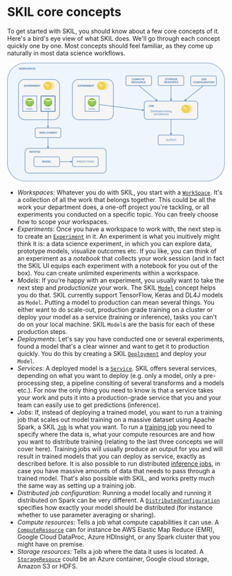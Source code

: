 # SKIL core concepts

To get started with SKIL, you should know about a few core concepts of it. Here's a bird's eye view
of what SKIL does. We'll go through each concept quickly one by one. Most concepts should feel familiar, as they come up naturally in most data science workflows.

![SKIL concepts](https://github.com/SkymindIO/skil-python/blob/master/docs/SKIL_core_concepts.jpg)

- _Workspaces_: Whatever you do with SKIL, you start with a [`WorkSpace`](https://github.com/SkymindIO/skil-python/blob/master/skil/workspaces.py#L5-L20).  It's a collection of all the work that belongs together. This could be all the work your department does, a one-off project you're tackling, or all experiments you conducted on a specific topic.  You can freely choose how to scope your workspaces.
- _Experiments_: Once you have a workspace to work with, the next step is to create an [`Experiment`](https://github.com/SkymindIO/skil-python/blob/master/skil/experiments.py#L9-L24) in it.  An experiment is what you inuitively might think it is: a data science experiment, in which you can explore data, prototype models, visualize outcomes etc.  If you like, you can think of an experiment as a _notebook_ that collects your work session (and in fact the SKIL UI equips each experiment with a notebook for you out of the box).  You can create unlimited experiments within a workspace.
- _Models_: If you're happy with an experiment, you usually want to take the next step and _productionize_ your work. The SKIL [`Model`](https://github.com/SkymindIO/skil-python/blob/master/skil/models.py#L11-L28) concept helps you do that. SKIL currently support TensorFlow, Keras and DL4J models as `Model`. Putting a model to production can mean several things. You either want to do scale-out, production grade training on a cluster or deploy your model as a service (training or inference), tasks you can't do on your local machine. SKIL `Model`s are the basis for each of these production steps.
- _Deployments_: Let's say you have conducted one or several experiments, found a model that's a clear winner and want to get it to production quickly. You do this by creating a SKIL [`Deployment`](https://github.com/SkymindIO/skil-python/blob/master/skil/deployments.py#L7-L15) and deploy your `Model`.
- _Services_: A deployed model is a [`Service`](https://github.com/SkymindIO/skil-python/blob/master/skil/services.py#L15-L23). SKIL offers several services, depending on what you want to deploy (e.g. only a model, only a pre-processing step, a pipeline consiting of several transforms and a models etc.). For now the only thing you need to know is that a service takes your work and puts it into a production-grade service that you and your team can easily use to get predictions (inference).
- _Jobs_: If, instead of deploying a trained model, you want to run a training job that scales out model training on a massive dataset using Apache Spark, a SKIL [`Job`](https://github.com/SkymindIO/skil-python/blob/master/skil/jobs.py#L124-L129) is what you want. To run a [training job](https://github.com/SkymindIO/skil-python/blob/master/skil/jobs.py#L166-L177) you need to specify where the data is, what your compute resources are and how you want to distribute training (relating to the last three concepts we will cover here).  Training jobs will usually produce an output for you and will result in trained models that you can deploy as service, exactly as described before. It is also possible to run distributed [inference jobs](https://github.com/SkymindIO/skil-python/blob/master/skil/jobs.py#L227-L237), in case you have massive amounts of data that needs to pass through a trained model. That's also possible with SKIL, and works pretty much the same way as setting up a training job.
- _Distributed job configuration_: Running a model locally and running it distributed on Spark can be very different. A [`DistributedConfiguration`](https://github.com/SkymindIO/skil-python/blob/master/skil/spark.py) specifies how exactly your model should be distributed (for instance whether to use parameter averaging or sharing).
- _Compute resources_: Tells a job what compute capabilities it can use. A [`ComputeResource`](https://github.com/SkymindIO/skil-python/blob/master/skil/resources/compute.py) can for instance be AWS Elastic Map Reduce (EMR), Google Cloud DataProc, Azure HDInsight, or any Spark cluster that you might have on premise.
- _Storage resources_: Tells a job where the data it uses is located. A [`StorageResouce`](https://github.com/SkymindIO/skil-python/blob/master/skil/resources/storage.py) could be an Azure container, Google cloud storage, Amazon S3 or HDFS.

